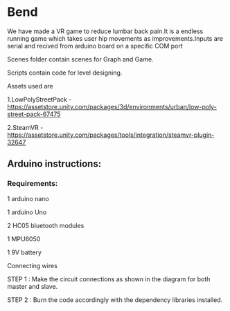 # Bend
 We have made a VR game to reduce lumbar back pain.It is a endless running game which takes user hip movements as improvements.Inputs are serial and recived from arduino board on a specific COM port
 
Scenes folder contain scenes for Graph and Game.

Scripts contain code for level designing.

Assets used are

1.LowPolyStreetPack -https://assetstore.unity.com/packages/3d/environments/urban/low-poly-street-pack-67475

2.SteamVR -https://assetstore.unity.com/packages/tools/integration/steamvr-plugin-32647

## Arduino instructions:

### Requirements:

1 arduino nano 

1 arduino Uno

2 HC05 bluetooth modules

1 MPU6050

1 9V battery

Connecting wires


STEP 1 : Make the circuit connections as shown in the diagram for both master and slave.

STEP 2 : Burn the code accordingly with the dependency libraries installed.
